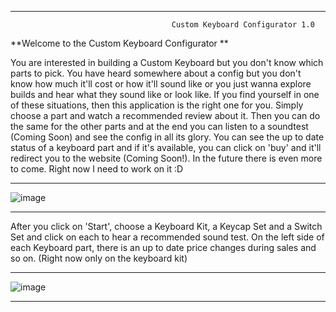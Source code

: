 
____________________________________________________________________________________________________________________________________________________________________
                                        Custom Keyboard Configurator 1.0
     
                              
                                    
                                    
**Welcome to the Custom Keyboard Configurator **
                                  
You are interested in building a Custom Keyboard but you don't know which parts to pick. You have heard somewhere about a config but you don't know how much it'll cost or how it'll sound like or you just wanna explore builds and hear what they sound like or look like. If you find yourself in one of these situations, then this application is the right one for you. Simply choose a part and watch a recommended review about it. Then you can do the same for the other parts and at the end you can listen to a soundtest (Coming Soon) and see the config in all its glory. You can see the up to date status of a keyboard part and if it's available, you can click on 'buy' and it'll redirect you to the website (Coming Soon!). In the future there is even more to come. Right now I need to work on it :D
____________________________________________________________________________________________________________________________________________________________________

![image](https://user-images.githubusercontent.com/120993360/229368875-18cf0822-3261-4ec2-8640-837100e4585f.png)

____________________________________________________________________________________________________________________________________________________________________

After you click on 'Start', choose a Keyboard Kit, a Keycap Set and a Switch Set and click on each to hear a recommended sound test. On the left side of each Keyboard part, there is an up to date price changes during sales and so on. (Right now only on the keyboard kit)
____________________________________________________________________________________________________________________________________________________________________
![image](https://user-images.githubusercontent.com/120993360/230527155-e9085884-620a-4325-b98d-a11a6c0dd6b1.png)
____________________________________________________________________________________________________________________________________________________________________ 
